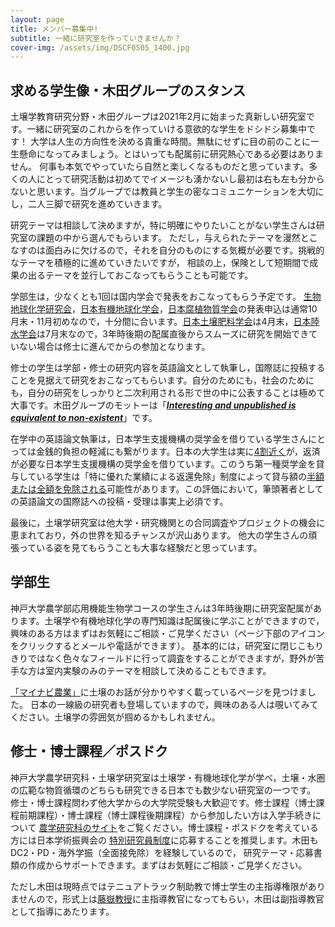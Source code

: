 ```yaml
---
layout: page
title: メンバー募集中!
subtitle: 一緒に研究室を作っていきませんか？
cover-img: /assets/img/DSCF0505_1400.jpg
---
```

## 求める学生像・木田グループのスタンス
土壌学教育研究分野・木田グループは2021年2月に始まった真新しい研究室です。一緒に研究室のこれからを作っていける意欲的な学生をドシドシ募集中です！
大学は人生の方向性を決める貴重な時間。無駄にせずに目の前のことに一生懸命になってみましょう。とはいっても配属前に研究熱心である必要はありません。
何事も本気でやっていたら自然と楽しくなるものだと思っています。多くの人にとって研究活動は初めてでイメージも湧かないし最初は右も左も分からないと思います。当グループでは教員と学生の密なコミュニケーションを大切にし，二人三脚で研究を進めていきます。

研究テーマは相談して決めますが，特に明確にやりたいことがない学生さんは研究室の課題の中から選んでもらいます。
ただし，与えられたテーマを漫然とこなすのは面白みに欠けるので，それを自分のものにする気概が必要です。挑戦的なテーマを積極的に進めていきたいですが，
相談の上，保険として短期間で成果の出るテーマを並行しておこなってもらうことも可能です。

学部生は，少なくとも1回は国内学会で発表をおこなってもらう予定です。
[生物地球化学研究会](https://sites.google.com/site/biogeochemnet/home)，[日本有機地球化学会](http://ogeochem.jp/)，[日本腐植物質学会](http://www.research.kobe-u.ac.jp/ans-soil/jhss/)の発表申込は通常10月末・11月初めなので，十分間に合います。[日本土壌肥料学会](http://jssspn.jp/)は4月末，[日本陸水学会](http://www.jslim.jp/)は7月末なので，3年時後期の配属直後からスムーズに研究を開始できていない場合は修士に進んでからの参加となります。

修士の学生は学部・修士の研究内容を英語論文として執筆し，国際誌に投稿することを見据えて研究をおこなってもらいます。自分のためにも，社会のためにも，自分の研究をしっかりと二次利用される形で世の中に公表することは極めて大事です。木田グループのモットーは「[_**Interesting and unpublished is equivalent to non-existent**_](https://onlinelibrary.wiley.com/doi/pdf/10.1002/adma.200400767)」です。

在学中の英語論文執筆は，日本学生支援機構の奨学金を借りている学生さんにとっては金銭的負担の軽減にも繋がります。日本の大学生は実に[4割近く](https://www.jasso.go.jp/about/jigyou_rikai/__icsFiles/afieldfile/2019/06/04/190604gorikai.pdf)が，返済が必要な日本学生支援機構の奨学金を借りています。このうち第一種奨学金を貸与している学生は「特に優れた業績による返還免除」制度によって貸与額の[半額または全額を免除される](https://www.kobe-u.ac.jp/campuslife/finaid/scholarship/jasso_henkanmenjo.html)可能性があります。この評価において，筆頭著者としての英語論文の国際誌への投稿・受理は事実上必須です。

最後に，土壌学研究室は他大学・研究機関との合同調査やプロジェクトの機会に恵まれており，外の世界を知るチャンスが沢山あります。
他大の学生さんの頑張っている姿を見てもらうことも大事な経験だと思っています。

## 学部生
神戸大学農学部応用機能生物学コースの学生さんは3年時後期に研究室配属があります。土壌学や有機地球化学の専門知識は配属後に学ぶことができますので，
興味のある方はまずはお気軽にご相談・ご見学ください（ページ下部のアイコンをクリックするとメールや電話ができます）。
基本的には，研究室に閉じこもりきりではなく色々なフィールドに行って調査をすることができますが，野外が苦手な方は室内実験のみのテーマを相談して決めることもできます。

[「マイナビ農業」](https://agri.mynavi.jp/tag/%e5%9c%9f%e5%a3%8c/)に土壌のお話が分かりやすく載っているページを見つけました。
日本の一線級の研究者も登場していますので，興味のある人は覗いてみてください。土壌学の雰囲気が掴めるかもしれません。

## 修士・博士課程／ポスドク
神戸大学農学研究科・土壌学研究室は土壌学・有機地球化学が学べ，土壌・水圏の広範な物質循環のどちらも研究できる日本でも数少ない研究室の一つです。
修士・博士課程問わず他大学からの大学院受験も大歓迎です。修士課程（博士課程前期課程）・博士課程（博士課程後期課程）から参加したい方は入学手続きについて
[農学研究科のサイト](http://www.ans.kobe-u.ac.jp/jyukensei/top.html)をご覧ください。博士課程・ポスドクを考えている方には日本学術振興会の
[特別研究員制度](https://www.jsps.go.jp/j-pd/index.html)に応募することを推奨します。木田もDC2・PD・海外学振（全面接免除）を経験しているので，
研究テーマ・応募書類の作成からサポートできます。まずはお気軽にご相談・ご見学ください。

ただし木田は現時点ではテニュアトラック制助教で博士学生の主指導権限がありませんので，形式上は[藤嶽教授](http://www.research.kobe-u.ac.jp/ans-soil/member.html)に主指導教官になってもらい，木田は副指導教官として指導にあたります。
